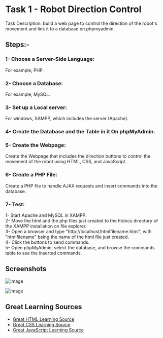 # Task 1 - Robot Direction Control 
Task Description: build a web page to control the direction of the robot's movement and link it to a database on phpmyadmin.
## Steps:-
### 1- Choose a Server-Side Language: 
For example, PHP.
### 2- Choose a Database: 
For example, MySQL.
### 3- Set up a Local server:
For windows, XAMPP, which includes the server (Apache).
### 4- Create the Database and the Table in it On phpMyAdmin.
### 5- Create the Webpage:
Create the Webpage that includes the direction buttons to control the movement of the robot using HTML, CSS, and JavaScript.
### 6- Create a PHP File:
Create a PHP file to handle AJAX requests and insert commands into the database.
### 7- Test:
1- Start Apache and MySQL in XAMPP.             
2- Move the html and the php files just created to the htdocs directory of the XAMPP installation on file explorer.   
3- Open a browser and type "http://localhost/htmlfilename.html", with "htmlfilename" being the name of the html file just created.     
4- Click the buttons to send commands.      
5- Open phpMyAdmin, select the database, and browse the commands table to see the inserted commands.


## Screenshots

![image](https://github.com/Ghalastic/Robot-Control/assets/173709501/7d65045d-60fc-464e-818f-fe3ba0e27254)

![‏‏image](https://github.com/Ghalastic/Robot-Control/assets/173709501/0d79d55c-a60b-440d-93fb-a3c3e52f0c3a)




## Great Learning Sources

 - [Great HTML Learning Source](https://www.youtube.com/watch?v=Y1BlT4_c_SU&list=PL4cUxeGkcC9ibZ2TSBaGGNrgh4ZgYE6Cc&pp=iAQB)
 - [Great CSS Learning Source](https://www.youtube.com/watch?v=I9XRrlOOazo&list=PL4cUxeGkcC9gQeDH6xYhmO-db2mhoTSrT&pp=iAQB)
 - [Great JavaScript Learning Source](https://www.youtube.com/watch?v=qoSksQ4s_hg&list=PL4cUxeGkcC9i9Ae2D9Ee1RvylH38dKuET&pp=iAQB)
